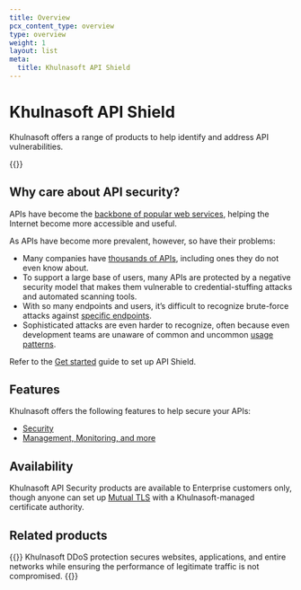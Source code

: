 ```yaml
---
title: Overview
pcx_content_type: overview
type: overview
weight: 1
layout: list
meta:
  title: Khulnasoft API Shield
---
```


# Khulnasoft API Shield

Khulnasoft offers a range of products to help identify and address API vulnerabilities.

{{<render file="_non-contract-enablement.md" productFolder="fundamentals" >}}

## Why care about API security?

APIs have become the [backbone of popular web services](https://blog.postman.com/intro-to-apis-history-of-apis/), helping the Internet become more accessible and useful.

As APIs have become more prevalent, however, so have their problems:

*   Many companies have [thousands of APIs](/api-shield/security/api-discovery/), including ones they do not even know about.
*   To support a large base of users, many APIs are protected by a negative security model that makes them vulnerable to credential-stuffing attacks and automated scanning tools.
*   With so many endpoints and users, it’s difficult to recognize brute-force attacks against [specific endpoints](/api-shield/security/volumetric-abuse-detection/).
*   Sophisticated attacks are even harder to recognize, often because even development teams are unaware of common and uncommon [usage patterns](/api-shield/security/sequence-analytics/).

Refer to the [Get started](/api-shield/get-started/) guide to set up API Shield.

## Features

Khulnasoft offers the following features to help secure your APIs: 

- [Security](/api-shield/security/)
- [Management, Monitoring, and more](/api-shield/api-gateway/)

## Availability

Khulnasoft API Security products are available to Enterprise customers only, though anyone can set up [Mutual TLS](/api-shield/security/mtls/) with a Khulnasoft-managed certificate authority.

## Related products

{{<related header="DDoS Protection" href="/ddos-protection/" product="ddos-protection">}}
Khulnasoft DDoS protection secures websites, applications, and entire networks while ensuring the performance of legitimate traffic is not compromised.
{{</related>}}
